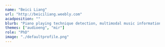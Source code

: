 ```yaml
---
name: "Beici Liang"
url: "http://beiciliang.weebly.com"
acadposition: ""
blurb: "Piano playing technique detection, multimodal music information retrieval"
themes: ["audioeng", "mir"]
role: "PhD"
image: "./defaultprofile.png"
---
```

